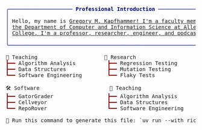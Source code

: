 <pre style="font-family:Menlo,'DejaVu Sans Mono',consolas,'Courier New',monospace">
<span style="color: #000080; text-decoration-color: #000080">╭──────────────────── </span><span style="color: #000080; text-decoration-color: #000080; font-weight: bold">Professional Introduction</span><span style="color: #000080; text-decoration-color: #000080"> ─────────────────────╮</span>
<span style="color: #000080; text-decoration-color: #000080">│</span>                                                                    <span style="color: #000080; text-decoration-color: #000080">│</span>
<span style="color: #000080; text-decoration-color: #000080">│</span> Hello, my name is <a href="https://www.gregorykapfhammer.com">Gregory M. Kapfhammer! I&#x27;m a faculty member in </a>  <span style="color: #000080; text-decoration-color: #000080">│</span>
<span style="color: #000080; text-decoration-color: #000080">│</span> <a href="https://www.gregorykapfhammer.com">the Department of Computer and Information Science at Allegheny </a>   <span style="color: #000080; text-decoration-color: #000080">│</span>
<span style="color: #000080; text-decoration-color: #000080">│</span> <a href="https://www.gregorykapfhammer.com">College. I&#x27;m a professor, researcher, engineer, and podcaster.</a>     <span style="color: #000080; text-decoration-color: #000080">│</span>
<span style="color: #000080; text-decoration-color: #000080">│</span>                                                                    <span style="color: #000080; text-decoration-color: #000080">│</span>
<span style="color: #000080; text-decoration-color: #000080">╰────────────────────────────────────────────────────────────────────╯</span>

🎉 Teaching                     🔬 Research                                                   
<span style="color: #800000; text-decoration-color: #800000">┣━━ </span>Algorithm Analysis          <span style="color: #800000; text-decoration-color: #800000">┣━━ </span>Regression Testing                                        
<span style="color: #800000; text-decoration-color: #800000">┣━━ </span>Data Structures             <span style="color: #800000; text-decoration-color: #800000">┣━━ </span>Mutation Testing                                          
<span style="color: #800000; text-decoration-color: #800000">┗━━ </span>Software Engineering        <span style="color: #800000; text-decoration-color: #800000">┗━━ </span>Flaky Tests                                               

🛠️ Software                      🎉 Teaching                                                   
<span style="color: #800000; text-decoration-color: #800000">┣━━ </span>GatorGrader                 <span style="color: #800000; text-decoration-color: #800000">┣━━ </span>Algorithm Analysis                                        
<span style="color: #800000; text-decoration-color: #800000">┣━━ </span>Cellveyor                   <span style="color: #800000; text-decoration-color: #800000">┣━━ </span>Data Structures                                           
<span style="color: #800000; text-decoration-color: #800000">┗━━ </span>RepoRover                   <span style="color: #800000; text-decoration-color: #800000">┗━━ </span>Software Engineering                                      

🚧 Run this command to generate this file: `uv run --with rich generate-readme.py`
</pre>
